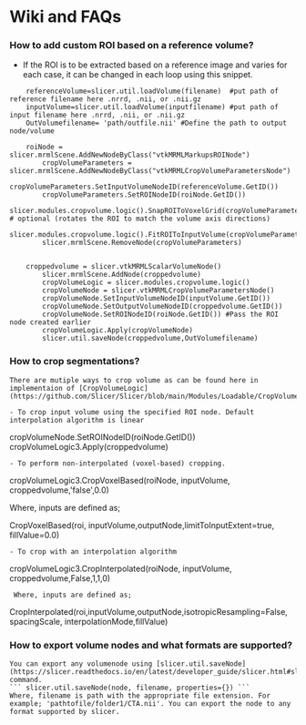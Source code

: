 # Wiki and FAQs

### How to add custom ROI based on a reference volume?
- If the ROI is to be extracted based on a reference image and varies for each case, it can be changed in each loop using this snippet. 

```
	referenceVolume=slicer.util.loadVolume(filename)  #put path of reference filename here .nrrd, .nii, or .nii.gz
	inputVolume=slicer.util.loadVolume(inputfilename) #put path of input filename here .nrrd, .nii, or .nii.gz
	OutVolumefilename= 'path/outfile.nii' #Define the path to output node/volume
		
	roiNode = slicer.mrmlScene.AddNewNodeByClass("vtkMRMLMarkupsROINode")
        cropVolumeParameters = slicer.mrmlScene.AddNewNodeByClass("vtkMRMLCropVolumeParametersNode")
        cropVolumeParameters.SetInputVolumeNodeID(referenceVolume.GetID())
        cropVolumeParameters.SetROINodeID(roiNode.GetID())
        slicer.modules.cropvolume.logic().SnapROIToVoxelGrid(cropVolumeParameters)  # optional (rotates the ROI to match the volume axis directions)
        slicer.modules.cropvolume.logic().FitROIToInputVolume(cropVolumeParameters)
        slicer.mrmlScene.RemoveNode(cropVolumeParameters)
		
		
	croppedvolume = slicer.vtkMRMLScalarVolumeNode()
        slicer.mrmlScene.AddNode(croppedvolume)
        cropVolumeLogic = slicer.modules.cropvolume.logic()
        cropVolumeNode = slicer.vtkMRMLCropVolumeParametersNode()
        cropVolumeNode.SetInputVolumeNodeID(inputVolume.GetID())
        cropVolumeNode.SetOutputVolumeNodeID(croppedvolume.GetID())
        cropVolumeNode.SetROINodeID(roiNode.GetID()) #Pass the ROI node created earlier
        cropVolumeLogic.Apply(cropVolumeNode)
        slicer.util.saveNode(croppedvolume,OutVolumefilename) 
```
### How to crop segmentations?

	There are mutiple ways to crop volume as can be found here in implementaion of [CropVolumeLogic](https://github.com/Slicer/Slicer/blob/main/Modules/Loadable/CropVolume/Logic/vtkSlicerCropVolumeLogic.h).

	- To crop input volume using the specified ROI node. Default interpolation algorithm is linear
	

cropVolumeNode.SetROINodeID(roiNode.GetID())   
cropVolumeLogic3.Apply(croppedvolume) 

  	- To perform non-interpolated (voxel-based) cropping.
	

cropVolumeLogic3.CropVoxelBased(roiNode, inputVolume, croppedvolume,'false',0.0)


Where, inputs are defined as;


CropVoxelBased(roi, inputVolume,outputNode,limitToInputExtent=true, fillValue=0.0) 

  	- To crop with an interpolation algorithm
 
cropVolumeLogic3.CropInterpolated(roiNode, inputVolume, croppedvolume,False,1,1,0) 

	 Where, inputs are defined as;
  
CropInterpolated(roi,inputVolume,outputNode,isotropicResampling=False, spacingScale, interpolationMode,fillValue) 

	

### How to export volume nodes and what formats are supported?

	You can export any volumenode using [slicer.util.saveNode](https://slicer.readthedocs.io/en/latest/developer_guide/slicer.html#slicer.util.saveNode) command. 
	``` slicer.util.saveNode(node, filename, properties={}) ``` 
	Where, filename is path with the appropriate file extension. For example; 'pathtofile/folder1/CTA.nii'. You can export the node to any format supported by slicer. 
